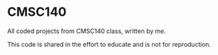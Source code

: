 # CMSC140
All coded projects from CMSC140 class, written by me.

This code is shared in the effort to educate and is not for reproduction.
